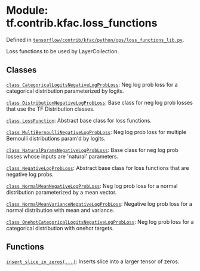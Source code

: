<div itemscope itemtype="http://developers.google.com/ReferenceObject">
<meta itemprop="name" content="tf.contrib.kfac.loss_functions" />
</div>

# Module: tf.contrib.kfac.loss_functions



Defined in [`tensorflow/contrib/kfac/python/ops/loss_functions_lib.py`](https://www.tensorflow.org/code/tensorflow/contrib/kfac/python/ops/loss_functions_lib.py).

Loss functions to be used by LayerCollection.

## Classes

[`class CategoricalLogitsNegativeLogProbLoss`](../../../tf/contrib/kfac/loss_functions/CategoricalLogitsNegativeLogProbLoss.md): Neg log prob loss for a categorical distribution parameterized by logits.

[`class DistributionNegativeLogProbLoss`](../../../tf/contrib/kfac/loss_functions/DistributionNegativeLogProbLoss.md): Base class for neg log prob losses that use the TF Distribution classes.

[`class LossFunction`](../../../tf/contrib/kfac/loss_functions/LossFunction.md): Abstract base class for loss functions.

[`class MultiBernoulliNegativeLogProbLoss`](../../../tf/contrib/kfac/loss_functions/MultiBernoulliNegativeLogProbLoss.md): Neg log prob loss for multiple Bernoulli distributions param'd by logits.

[`class NaturalParamsNegativeLogProbLoss`](../../../tf/contrib/kfac/loss_functions/NaturalParamsNegativeLogProbLoss.md): Base class for neg log prob losses whose inputs are 'natural' parameters.

[`class NegativeLogProbLoss`](../../../tf/contrib/kfac/loss_functions/NegativeLogProbLoss.md): Abstract base class for loss functions that are negative log probs.

[`class NormalMeanNegativeLogProbLoss`](../../../tf/contrib/kfac/loss_functions/NormalMeanNegativeLogProbLoss.md): Neg log prob loss for a normal distribution parameterized by a mean vector.

[`class NormalMeanVarianceNegativeLogProbLoss`](../../../tf/contrib/kfac/loss_functions/NormalMeanVarianceNegativeLogProbLoss.md): Negative log prob loss for a normal distribution with mean and variance.

[`class OnehotCategoricalLogitsNegativeLogProbLoss`](../../../tf/contrib/kfac/loss_functions/OnehotCategoricalLogitsNegativeLogProbLoss.md): Neg log prob loss for a categorical distribution with onehot targets.

## Functions

[`insert_slice_in_zeros(...)`](../../../tf/contrib/kfac/loss_functions/insert_slice_in_zeros.md): Inserts slice into a larger tensor of zeros.

